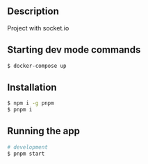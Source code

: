 ## Description

Project with socket.io

## Starting dev mode commands

```bash
$ docker-compose up
```

## Installation

```bash
$ npm i -g pnpm
$ pnpm i
```

## Running the app

```bash
# development
$ pnpm start

```
